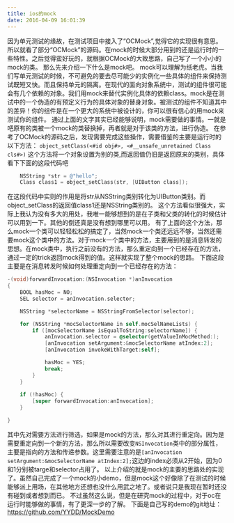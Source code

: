 ```yaml
---
title: ios的mock
date: 2016-04-09 16:01:39
---
```

因为单元测试的缘故，在测试项目中接入了“OCMock”,觉得它的实现很有意思。所以就看了部分“OCMock”的源码。在mock的时候大部分用到的还是运行时的一些特性。之后觉得蛮好玩的，就根据OCMock的大致思路，自己写了一个小小的mock的类。
那么先来介绍一下什么是mock吧。
mock可以理解为纸老虎。当我们写单元测试的时候，不可避免的要去尽可能少的实例化一些具体的组件来保持测试既短又快。而且保持单元的隔离。在现代的面向对象系统中，测试的组件很可能会有几个依赖的对象。我们用mock来替代实例化具体的依赖class。mock是在测试中的一个伪造的有预定义行为的具体对象的替身对象。被测试的组件不知道其中的差异！你的组件是在一个更大的系统中被设计的，你可以很有信心的用mock来测试你的组件。
通过上面的文字其实已经能够说明，mock需要做的事情。一就是吧原有的类被一个mock的类替换掉，再者就是对于该类的方法，进行伪造。
在参考了OCMock的源码之后，发现需要完成这些操作，需要借鉴的主要是运行时的以下方法：
`object_setClass(<#id obj#>, <#__unsafe_unretained Class cls#>)`
这个方法将一个对象设置为别的类,而返回值仍旧是返回原来的类别，具体看下下面的这段代码吧

```` objectivec
    NSString *str = @"hello";
    Class class1 = object_setClass(str, [UIButton class]);

````
在这段代码中实则的作用是将str从NSString类别转化为UIButton类别。而object_setClass的返回值class1还是NSString类别的。
这个方法看似很强大，实际上我认为没有多大的用处，我唯一能够想到的是在子类和父类的转化的时候估计可以用到一下。其他的倒还真是没有想到哪里可以用。
有了上面的这个方法，那么mock一个类可以轻轻松松的搞定了，当然mock一个类还远远不够，当然还需要mock这个类中的方法。对于mock一个类中的方法，主要用到的是消息转发的思想。在mock类中，执行之前没有的方法，那么重定向到一个已经存在的方法，通过一定的trick返回mock得到的值。这样就实现了整个mock的思路。
下面这段主要是在消息转发时候如何处理重定向到一个已经存在的方法：

```` objectivec
-(void)forwardInvocation:(NSInvocation *)anInvocation
{
    BOOL hasMoc = NO;
    SEL selector = anInvocation.selector;

    NSString *selectorName = NSStringFromSelector(selector);

    for (NSString *mocSelectorName in self.mocSelNameLists) {
        if ([mocSelectorName isEqualToString:selectorName]) {
            anInvocation.selector = @selector(getValueInMocMethod:);
            [anInvocation setArgument:&mocSelectorName atIndex:2];
            [anInvocation invokeWithTarget:self];

            hasMoc = YES;
            break;
        }
    }
    
    if (!hasMoc) {
        [super forwardInvocation:anInvocation];
    }

}

````

其中先对需要方法进行筛选，如果是mock的方法，那么对其进行重定向。因为是需要重定向到一个新的方法，那么所以需要改变`NSInvocation`类中的部分属性，主要是指向的方法和传递参数。这里需要注意的是`[anInvocation setArgument:&mocSelectorName atIndex:2];`这边的index必须从2开始，因为0和1分别被targe和selector占用了。
以上介绍的就是mock的主要的思路处的实现了。虽然自己完成了一个mock的小demo，但是mock这个好像除了在测试的时候能够派上用场，在其他地方还想也没什么用武之地了。或者说只是我现在暂时还没有碰到或者想到而已。
不过虽然这么说，但是在研究mock的过程中，对于oc在运行时能够做的事情，有了更深一步的了解。
下面是自己写的demo的git地址：
https://github.com/YYDD/MockDemo

